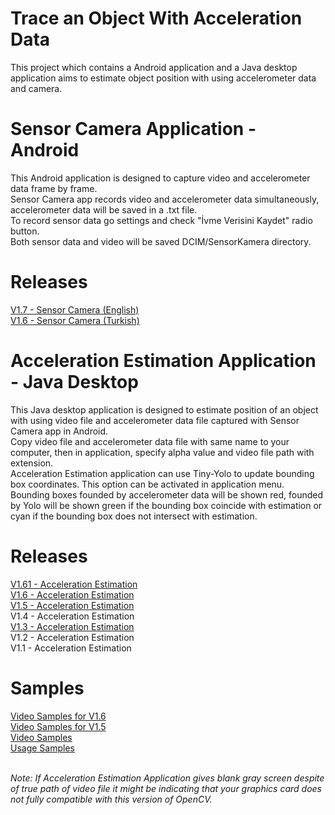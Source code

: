 # Trace an Object With Acceleration Data
This project which contains a Android application and a Java desktop application aims to estimate object position with using accelerometer data and camera.<br>

# Sensor Camera Application - Android
This Android application is designed to capture video and accelerometer data frame by frame.<br>
Sensor Camera app records video and accelerometer data simultaneously, accelerometer data will be saved in a .txt file.<br>
To record sensor data go settings and check "İvme Verisini Kaydet" radio button. <br>
Both sensor data and video will be saved DCIM/SensorKamera directory.<br>

# Releases
[V1.7 - Sensor Camera (English)](https://drive.google.com/open?id=1DnfzCJbWb9iaORXxlb3FyJdIUfJ5njcf)<br>
[V1.6 - Sensor Camera (Turkish)](https://drive.google.com/open?id=1xVmTH_aDI4J3eaT37w13Md8cpjObl-hc)

# Acceleration Estimation Application - Java Desktop
This Java desktop application is designed to estimate position of an object with using video file and accelerometer data file captured with Sensor Camera app in Android.<br>
Copy video file and accelerometer data file with same name to your computer, then in application, specify alpha value and video file path with extension.<br>
Acceleration Estimation application can use Tiny-Yolo to update bounding box coordinates. This option can be activated in application menu.<br>
Bounding boxes founded by accelerometer data will be shown red, founded by Yolo will be shown green if the bounding box coincide with estimation or cyan if the bounding box does not intersect with estimation.<br>

# Releases
[V1.61 - Acceleration Estimation](https://drive.google.com/file/d/1dr3NBt3xych4xf51yqTlfbNOiniiOfnC/view?usp=sharing)<br>
[V1.6 - Acceleration Estimation](https://drive.google.com/file/d/1bIcjxC3ny8QYmJ9rrXM3TaUXutl0da3A/view?usp=sharing)<br>
[V1.5 - Acceleration Estimation](https://drive.google.com/file/d/10I4cRoAPrNxKbYjQPxBPip8OtNbs3BhN/view?usp=sharing)<br>
V1.4 - Acceleration Estimation<br>
[V1.3 - Acceleration Estimation](https://drive.google.com/open?id=1BpGrXyRXiHQfDalwu3vSQT2xMHMJDDY9)<br>
V1.2 - Acceleration Estimation<br>
V1.1 - Acceleration Estimation

# Samples
[Video Samples for V1.6](https://drive.google.com/file/d/1x0R58basjZ9K1ZpFCl-UxXY3-kb-m_K7/view?usp=sharing)<br>
[Video Samples for V1.5](https://drive.google.com/file/d/1k6Fp2bTy_7pMkYJggb7h1VEjG1-Z7VZy/view?usp=sharing)<br>
[Video Samples](https://drive.google.com/open?id=1PKtGLsmNJqkDpbaXovzigSYElGIMpiez)<br>
[Usage Samples](https://drive.google.com/open?id=15TVBRzGi_MRuwwZEocUp0MUSng2NXFtV)<br>
<br>

<i>Note: If Acceleration Estimation Application gives blank gray screen despite of true path of video file it might be indicating that your graphics card does not fully compatible with this version of OpenCV.</i>
